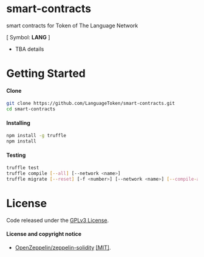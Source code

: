 # smart-contracts

smart contracts for Token of The Language Network 

[ Symbol: **LANG**  ]

- TBA details 

# Getting Started

#### Clone

```sh
git clone https://github.com/LanguageToken/smart-contracts.git
cd smart-contracts
```

#### Installing

```sh
npm install -g truffle
npm install
```

#### Testing

```sh
truffle test
truffle compile [--all] [--network <name>]
truffle migrate [--reset] [-f <number>] [--network <name>] [--compile-all] [--verbose-rpc]
```



# License

Code released under the [GPLv3 License](https://github.com/LanguageToken/smart-contracts/blob/master/LICENSE).

#### License and copyright notice

- [OpenZeppelin/zeppelin-solidity](https://github.com/OpenZeppelin/zeppelin-solidity) [[MIT]](https://github.com/OpenZeppelin/zeppelin-solidity/blob/master/LICENSE).

